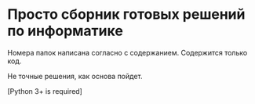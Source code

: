 # Просто сборник готовых решений по информатике

Номера папок написана согласно с содержанием.
Содержится только код.

Не точные решения, как основа пойдет.

[Python 3+ is required]
